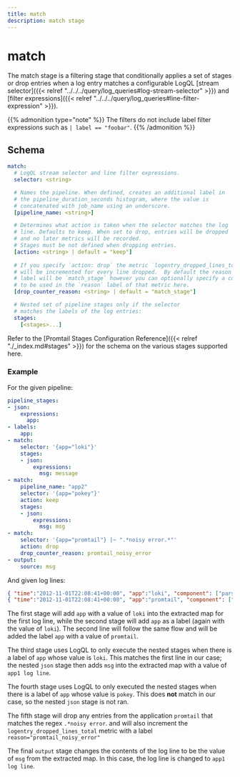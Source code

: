 ```yaml
---
title: match
description: match stage
---
```

# match

The match stage is a filtering stage that conditionally applies a set of stages
or drop entries when a log entry matches a configurable LogQL
[stream selector]({{< relref "../../../query/log_queries#log-stream-selector" >}}) and
[filter expressions]({{< relref "../../../query/log_queries#line-filter-expression" >}}).

{{% admonition type="note" %}}
The filters do not include label filter expressions such as `| label == "foobar"`.
{{% /admonition %}}

## Schema

```yaml
match:
  # LogQL stream selector and line filter expressions.
  selector: <string>

  # Names the pipeline. When defined, creates an additional label in
  # the pipeline_duration_seconds histogram, where the value is
  # concatenated with job_name using an underscore.
  [pipeline_name: <string>]

  # Determines what action is taken when the selector matches the log
  # line. Defaults to keep. When set to drop, entries will be dropped
  # and no later metrics will be recorded.
  # Stages must be not defined when dropping entries.
  [action: <string> | default = "keep"]
  
  # If you specify `action: drop` the metric `logentry_dropped_lines_total` 
  # will be incremented for every line dropped.  By default the reason
  # label will be `match_stage` however you can optionally specify a custom value 
  # to be used in the `reason` label of that metric here.
  [drop_counter_reason: <string> | default = "match_stage"]

  # Nested set of pipeline stages only if the selector
  # matches the labels of the log entries:
  stages:
    [<stages>...]
```

Refer to the [Promtail Stages Configuration Reference]({{< relref "./_index.md#stages" >}}) for the
schema on the various stages supported here.

### Example

For the given pipeline:

```yaml
pipeline_stages:
- json:
    expressions:
      app:
- labels:
    app:
- match:
    selector: '{app="loki"}'
    stages:
    - json:
        expressions:
          msg: message
- match:
    pipeline_name: "app2"
    selector: '{app="pokey"}'
    action: keep
    stages:
    - json:
        expressions:
          msg: msg
- match:
    selector: '{app="promtail"} |~ ".*noisy error.*"'
    action: drop
    drop_counter_reason: promtail_noisy_error
- output:
    source: msg
```

And given log lines:

```json
{ "time":"2012-11-01T22:08:41+00:00", "app":"loki", "component": ["parser","type"], "level" : "WARN", "message" : "app1 log line" }
{ "time":"2012-11-01T22:08:41+00:00", "app":"promtail", "component": ["parser","type"], "level" : "ERROR", "message" : "foo noisy error" }
```

The first stage will add `app` with a value of `loki` into the extracted map for the first log line,
while the second stage will add `app` as a label (again with the value of `loki`).
The second line will follow the same flow and will be added the label `app` with a value of `promtail`.

The third stage uses LogQL to only execute the nested stages when there is a
label of `app` whose value is `loki`. This matches the first line in our case; the nested
`json` stage then adds `msg` into the extracted map with a value of `app1 log
line`.

The fourth stage uses LogQL to only executed the nested stages when there is a
label of `app` whose value is `pokey`. This does **not** match in our case, so
the nested `json` stage is not ran.

The fifth stage will drop any entries from the application `promtail` that matches
the regex `.*noisy error`. and will also increment the `logentry_dropped_lines_total` 
metric with a label `reason="promtail_noisy_error"`

The final `output` stage changes the contents of the log line to be the value of
`msg` from the extracted map. In this case, the log line is changed to `app1 log
line`.

